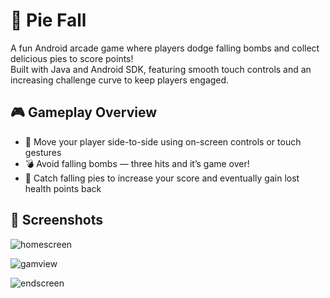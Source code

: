 # 🥧 Pie Fall

A fun Android arcade game where players dodge falling bombs and collect delicious pies to score points!  
Built with Java and Android SDK, featuring smooth touch controls and an increasing challenge curve to keep players engaged.

## 🎮 Gameplay Overview

- 🚶 Move your player side-to-side using on-screen controls or touch gestures
- 💣 Avoid falling bombs — three hits and it’s game over!
- 🥧 Catch falling pies to increase your score and eventually gain lost health points back

## 📱 Screenshots

![homescreen](https://github.com/user-attachments/assets/212b3ab1-984b-42e9-ae0d-216780f5b962)

![gamview](https://github.com/user-attachments/assets/d1fbea0e-f742-4f41-aeb6-c297b13b3f68)

![endscreen](https://github.com/user-attachments/assets/972aba34-473f-467e-8fe1-7d5622295924)
